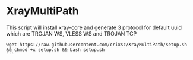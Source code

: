 # XrayMultiPath
This script will install xray-core and generate 3 protocol for default uuid which are TROJAN WS, VLESS WS and TROJAN TCP


````
wget https://raw.githubusercontent.com/crixsz/XrayMultiPath/setup.sh && chmod +x setup.sh && bash setup.sh
```